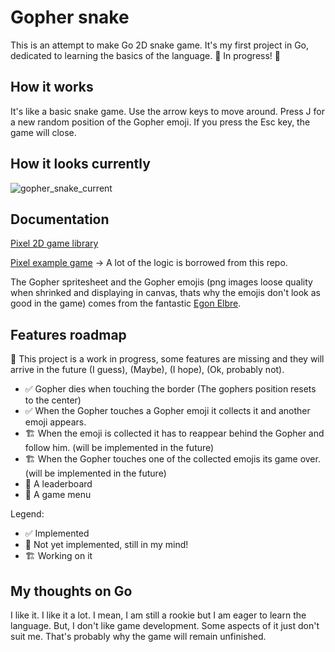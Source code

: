 # Gopher snake

This is an attempt to make Go 2D snake game. It's my first project in Go, dedicated to learning the basics of the language. 🚧 In progress! 🚧 

## How it works

It's like a basic snake game. Use the arrow keys to move around. Press J for a new random position of the Gopher emoji. If you press the Esc key, the game will close.

## How it looks currently

![gopher_snake_current](https://user-images.githubusercontent.com/76880102/151659739-d5fc7a15-d0b8-438d-ad6d-b0e99c699540.gif)

## Documentation

[Pixel 2D game library](https://github.com/faiface/pixel)

[Pixel example game](https://github.com/faiface/pixel-examples/tree/master/platformer) -> A lot of the logic is borrowed from this repo.

The Gopher spritesheet and the Gopher emojis (png images loose quality when shrinked and displaying in canvas, thats why the emojis don't look as good in the game) comes from  the fantastic [Egon Elbre](https://github.com/egonelbre/gophers).

## Features roadmap 

🚧 This project is a work in progress, some features are missing and they will arrive in the future (I guess), (Maybe), (I hope), (Ok, probably not).

- ✅ Gopher dies when touching the border (The gophers position resets to the center)
- ✅ When the Gopher touches a Gopher emoji it collects it and another emoji appears.
- 🏗 When the emoji is collected it has to reappear behind the Gopher and follow him. (will be implemented in the future)
- 🏗 When the Gopher touches one of the collected emojis its game over. (will be implemented in the future)
- 💭 A leaderboard
- 💭 A game menu

Legend:
- ✅ Implemented
- 💭 Not yet implemented, still in my mind!
- 🏗 Working on it

## My thoughts on Go

I like it. I like it a lot. I mean, I am still a rookie but I am eager to learn the language. But, I don't like game development. Some aspects of it just don't suit me. That's probably why the game will remain unfinished.



